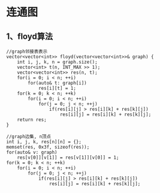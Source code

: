 # 连通图

## 1、floyd算法 ##

    //graph邻接表表示
    vector<vector<int>> floyd(vector<vector<int>>& graph) {
        int i, j, k, n = graph.size();
        vector<int> t(n, INT_MAX >> 1);
        vector<vector<int>> res(n, t);
        for(i = 0; i < n; ++i)
            for(auto& t: graph[i])
                res[i][t] = 1;
        for(k = 0; k < n; ++k)
            for(i = 0; i < n; ++i)
                for(j = 0; j < n; ++j)
                    if(res[i][j] > res[i][k] + res[k][j])
                        res[i][j] = res[i][k] + res[k][j];
        return res;
    }
    
    //graph边集, n顶点
    int i, j, k, res[n][n] = {};
    memset(res, 0x3f, sizeof(res));
    for(auto& v: graph)
        res[v[0]][v[1]] = res[v[1]][v[0]] = 1;
    for(k = 0; k < n; ++k)
        for(i = 0; i < n; ++i)
            for(j = 0; j < n; ++j)
                if(res[i][j] > res[i][k] + res[k][j])
                    res[i][j] = res[i][k] + res[k][j];
